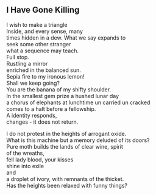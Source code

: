 I Have Gone Killing
-------------------
I wish to make a triangle  
Inside, and every sense, many  
times hidden in a dew. What we say expands to  
seek some other stranger  
what a sequence may teach.  
Full stop.  
Rustling a mirror  
enriched in the balanced sun.  
Sepia fire to my ironous lemon!  
Shall we keep going?  
You are the banana of my shifty shoulder.  
In the smallest gem prize a hushed lunar day  
a chorus of elephants at lunchtime un carried un cracked  
comes to a halt before a fellowship.  
A identity responds,  
changes - it does not return.  
  
I do not protest in the heights of arrogant oxide.  
What is this machine but a memory deluded of its doors?  
Pure moth builds the lands of clear wine, spirit  
of the wreaths,  
fell lady blood, your kisses  
shine into exile  
and  
a droplet of ivory, with remnants of the thicket.  
Has the heights been relaxed with funny things?  

